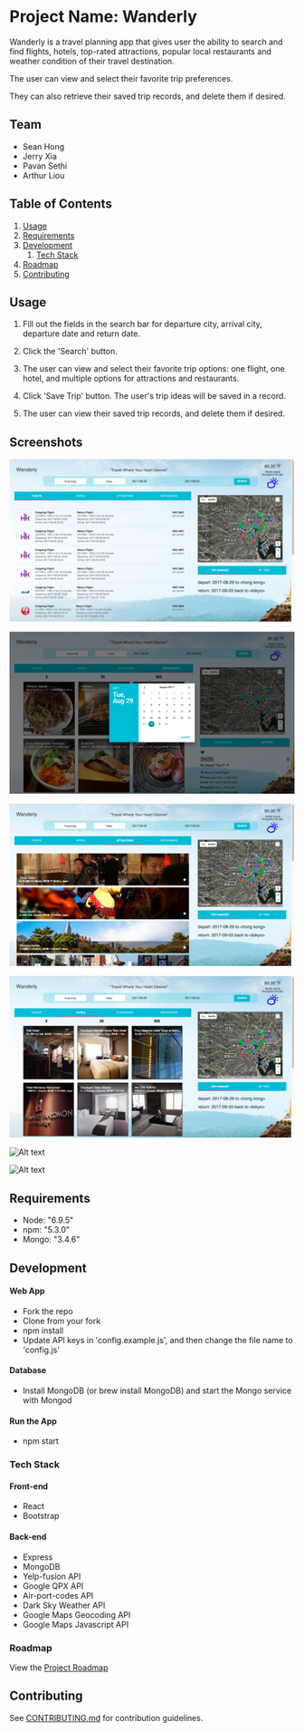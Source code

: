 # Project Name: Wanderly

Wanderly is a travel planning app that gives user the ability to search and find flights, hotels, top-rated attractions, popular local restaurants and weather condition of their travel destination.

The user can view and select their favorite trip preferences.

They can also retrieve their saved trip records, and delete them if desired.



## Team

  - Sean Hong
  - Jerry Xia
  - Pavan Sethi
  - Arthur Liou

## Table of Contents

1. [Usage](#Usage)
1. [Requirements](#requirements)
1. [Development](#development)
    1. [Tech Stack](#tech-stack)
1. [Roadmap](#roadmap)
1. [Contributing](#contributing)

## Usage

1. Fill out the fields in the search bar for departure city, arrival city, departure date and return date.

2. Click the 'Search' button.

3. The user can view and select their favorite trip options: one flight, one hotel, and multiple options for attractions and restaurants.

4. Click 'Save Trip' button. The user's trip ideas will be saved in a record.

5. The user can view their saved trip records, and delete them if desired.

## Screenshots
![Alt text](/screenshots/home-page.png?raw=true "Homepage")

![Alt text](/screenshots/calendar.png?raw=true "Calendar")

![Alt text](/screenshots/attractions.png?raw=true "Attractions")

![Alt text](/screenshots/hotels.png?raw=true "Hotels")

![Alt text](/screenshots/restaurants.png?raw=true "Restaurants")

![Alt text](/screenshots/saved-trips.png?raw=true "Saved Trips")

## Requirements

- Node: "6.9.5"
- npm: "5.3.0"
- Mongo: "3.4.6"

## Development

#### Web App
- Fork the repo
- Clone from your fork
- npm install
- Update API keys in 'config.example.js', and then change the file name to 'config.js'

#### Database
- Install MongoDB (or brew install MongoDB) and start the Mongo service with Mongod


#### Run the App
- npm start


### Tech Stack
#### Front-end
- React
- Bootstrap

#### Back-end
- Express
- MongoDB
- Yelp-fusion API
- Google QPX API
- Air-port-codes API
- Dark Sky Weather API
- Google Maps Geocoding API
- Google Maps Javascript API


### Roadmap

View the [Project Roadmap](https://docs.google.com/spreadsheets/d/1vB2eHJ3fXDLQvjdER1Gh1QaTuVRU9yGQdtGl7a7rY7o/edit#gid=0)


## Contributing

See [CONTRIBUTING.md](CONTRIBUTING.md) for contribution guidelines.
